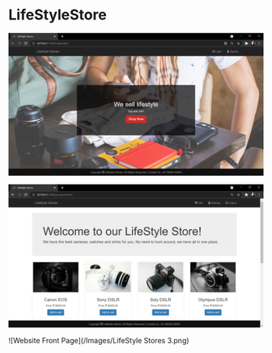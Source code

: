 # LifeStyleStore

![Website Front Page](/Images/LifeStyleStore.png)




![Website Front Page](/Images/LifeStyleStore2.png)



![Website Front Page](/Images/LifeStyle Stores 3.png)
